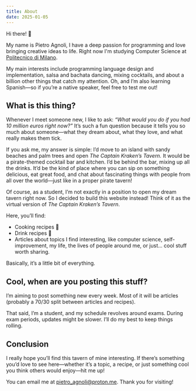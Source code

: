 ```yaml
---
title: About  
date: 2025-01-05
---
```


Hi there! 👋  

My name is Pietro Agnoli, I have a deep passion for programming and love bringing creative ideas to life. Right now I'm studying Computer Science at [Politecnico di Milano](www.polimi.it).

My main interests include programming language design and implementation, salsa and bachata dancing, mixing cocktails, and about a billion other things that catch my attention. Oh, and I’m also learning Spanish—so if you’re a native speaker, feel free to test me out!  

## What is this thing?

Whenever I meet someone new, I like to ask: *“What would you do if you had 10 million euros right now?”* It’s such a fun question because it tells you so much about someone—what they dream about, what they love, and what really makes them tick.

If you ask me, my answer is simple: I’d move to an island with sandy beaches and palm trees and open *The Captain Kraken’s Tavern.* It would be a pirate-themed cocktail bar and kitchen. I’d be behind the bar, mixing up all the drinks. It’d be the kind of place where you can sip on something delicious, eat great food, and chat about fascinating things with people from all over the world—just like in a proper pirate tavern!

Of course, as a student, I’m not exactly in a position to open my dream tavern right now. So I decided to build this website instead! Think of it as the virtual version of *The Captain Kraken’s Tavern*.

Here, you’ll find:

- Cooking recipes 🥘
- Drink recipes 🍹
- Articles about topics I find interesting, like computer science, self-improvement, my life, the lives of people around me, or just… cool stuff worth sharing.

Basically, it’s a little bit of everything.

## Cool, when are you posting this stuff?

I’m aiming to post something new every week. Most of it will be articles (probably a 70/30 split between articles and recipes).

That said, I’m a student, and my schedule revolves around exams. During exam periods, updates might be slower. I’ll do my best to keep things rolling.

## Conclusion

I really hope you’ll find this tavern of mine interesting. If there’s something you’d love to see here—whether it’s a topic, a recipe, or just something cool you think others would enjoy—hit me up!

You can email me at <pietro_agnoli@proton.me>. Thank you for visiting!
